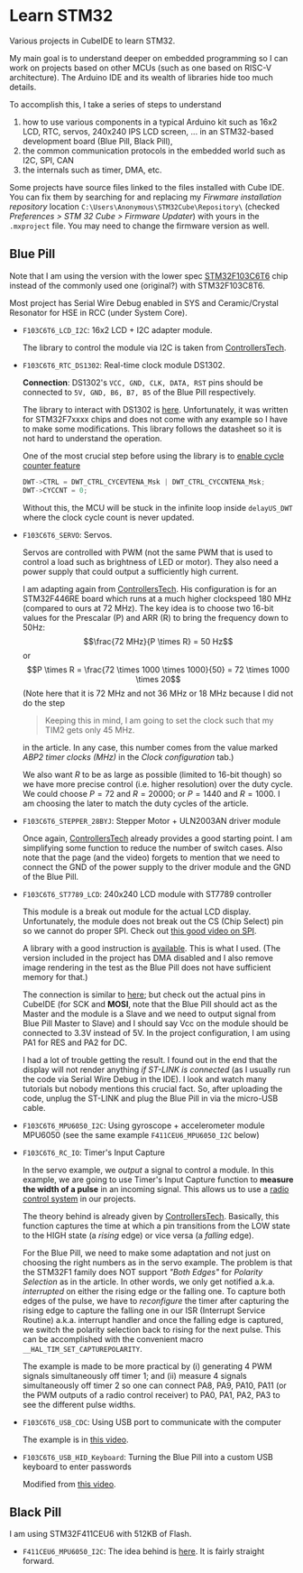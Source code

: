 # Learn STM32

Various projects in CubeIDE to learn STM32.

My main goal is to understand deeper on embedded programming so I can work on projects based on other MCUs (such as one based on RISC-V architecture). The Arduino IDE and its wealth of libraries hide too much details.

To accomplish this, I take a series of steps to understand

  1. how to use various components in a typical Arduino kit such as 16x2 LCD, RTC, servos, 240x240 IPS LCD screen, ... in an STM32-based development board (Blue Pill, Black Pill),
  2. the common communication protocols in the embedded world such as I2C, SPI, CAN
  3. the internals such as timer, DMA, etc.

Some projects have source files linked to the files installed with Cube IDE. You can fix them by searching for and replacing my _Firwmare installation repository_ location `C:\Users\Anonymous\STM32Cube\Repository\` (checked _Preferences > STM 32 Cube > Firmware Updater_) with yours in the `.mxproject` file. You may need to change the firmware version as well.

## Blue Pill

Note that I am using the version with the lower spec [STM32F103C6T6](https://www.st.com/en/microcontrollers-microprocessors/stm32f103c6.html) chip instead of the commonly used one (original?) with STM32F103C8T6.

Most project has Serial Wire Debug enabled in SYS and Ceramic/Crystal Resonator for HSE in RCC (under System Core).

  * `F103C6T6_LCD_I2C`: 16x2 LCD + I2C adapter module.

    The library to control the module via I2C is taken from [ControllersTech](https://controllerstech.com/i2c-lcd-in-stm32/).

  * `F103C6T6_RTC_DS1302`: Real-time clock module DS1302.

    __Connection__: DS1302's `VCC, GND, CLK, DATA, RST` pins should be connected to `5V, GND, B6, B7, B5` of the Blue Pill respectively.

    The library to interact with DS1302 is [here](https://github.com/julgonmej/stm32f7-ds1302-lib). Unfortunately, it was written for STM32F7xxxx chips and does not come with any example so I have to make some modifications. This library follows the datasheet so it is not hard to understand the operation.

    One of the most crucial step before using the library is to [enable cycle counter feature]( https://stackoverflow.com/questions/36378280/stm32-how-to-enable-dwt-cycle-counter)
    ```c
    DWT->CTRL = DWT_CTRL_CYCEVTENA_Msk | DWT_CTRL_CYCCNTENA_Msk;
    DWT->CYCCNT = 0;
    ```
    Without this, the MCU will be stuck in the infinite loop inside `delayUS_DWT` where the clock cycle count is never updated.

  * `F103C6T6_SERVO`: Servos.

    Servos are controlled with PWM (not the same PWM that is used to control a load such as brightness of LED or motor). They also need a power supply that could output a sufficiently high current.

    I am adapting again from [ControllersTech](https://controllerstech.com/servo-motor-with-stm32/). His configuration is for an STM32F446RE board which runs at a much higher clockspeed 180 MHz (compared to ours at 72 MHz). The key idea is to choose two 16-bit values for the Prescalar (P) and ARR (R) to bring the frequency down to 50Hz:
    $$\frac{72 MHz}{P \times R} = 50 Hz$$
    or
    $$P \times R = \frac{72 \times 1000 \times 1000}{50} = 72 \times 1000 \times 20$$
    (Note here that it is 72 MHz and not 36 MHz or 18 MHz because I did not do the step

    > Keeping this in mind, I am going to set the clock such that my TIM2 gets only 45 MHz.

    in the article. In any case, this number comes from the value marked _ABP2 timer clocks (MHz)_ in the _Clock configuration_ tab.)

    We also want $R$ to be as large as possible (limited to 16-bit though) so we have more precise control (i.e. higher resolution) over the duty cycle. We could choose $P = 72$ and $R = 20000$; or $P = 1440$ and $R = 1000$. I am choosing the later to match the duty cycles of the article.

  * `F103C6T6_STEPPER_28BYJ`: Stepper Motor + ULN2003AN driver module

    Once again, [ControllersTech]( https://controllerstech.com/interface-stepper-motor-with-stm32/) already provides a good starting point. I am simplifying some function to reduce the number of switch cases. Also note that the page (and the video) forgets to mention that we need to connect the GND of the power supply to the driver module and the GND of the Blue Pill.

  * `F103C6T6_ST7789_LCD`: 240x240 LCD module with ST7789 controller

    This module is a break out module for the actual LCD display. Unfortunately, the module does not break out the CS (Chip Select) pin so we cannot do proper SPI. Check out [this good video on SPI](https://www.youtube.com/watch?v=MCi7dCBhVpQ).

    A library with a good instruction is [available](https://github.com/Floyd-Fish/ST7789-STM32). This is what I used. (The version included in the project has DMA disabled and I also remove image rendering in the test as the Blue Pill does not have sufficient memory for that.)

    The connection is similar to [here](https://blog.embeddedexpert.io/?p=1215); but check out the actual pins in CubeIDE (for SCK and **MOSI**, note that the Blue Pill should act as the Master and the module is a Slave and we need to output signal from Blue Pill Master to Slave) and I should say Vcc on the module should be connected to 3.3V instead of 5V. In the project configuration, I am using PA1 for RES and PA2 for DC.

    I had a lot of trouble getting the result. I found out in the end that the display will not render anything *if ST-LINK is connected* (as I usually run the code via Serial Wire Debug in the IDE). I look and watch many tutorials but nobody mentions this crucial fact. So, after uploading the code, unplug the ST-LINK and plug the Blue Pill in via the micro-USB cable.

  * `F103C6T6_MPU6050_I2C`: Using gyroscope + accelerometer module MPU6050 (see the same example `F411CEU6_MPU6050_I2C` below)

  * `F103C6T6_RC_IO`: Timer's Input Capture

    In the servo example, we _output_ a signal to control a module.
    In this example, we are going to use Timer's Input Capture function to **measure the width of a pulse** in an incoming signal. This allows us to use a [radio control system](https://en.wikipedia.org/wiki/Radio_control) in our projects.

    The theory behind is already given by [ControllersTech]( https://controllerstech.com/input-capture-in-stm32/). Basically, this function captures the time at which a pin transitions from the LOW state to the HIGH state (a _rising_ edge) or vice versa (a _falling_ edge).

    For the Blue Pill, we need to make some adaptation and not just on choosing the right numbers as in the servo example. The problem is that the STM32F1 family does NOT support _"Both Edges"_ for _Polarity Selection_ as in the article. In other words, we only get notified a.k.a. _interrupted_ on either the rising edge or the falling one. To capture both edges of the pulse, we have to _reconfigure_ the timer after capturing the rising edge to capture the falling one in our ISR (Interrupt Service Routine) a.k.a. interrupt handler and once the falling edge is captured, we switch the polarity selection back to rising for the next pulse. This can be accomplished with the convenient macro `__HAL_TIM_SET_CAPTUREPOLARITY`.

    The example is made to be more practical by
	  (i)  generating 4 PWM signals simultaneously off timer 1; and
	  (ii) measure 4 signals simultaneously off timer 2
	so one can connect PA8, PA9, PA10, PA11 (or the PWM outputs of a radio control receiver) to PA0, PA1, PA2, PA3 to see the different pulse widths.

  * `F103C6T6_USB_CDC`: Using USB port to communicate with the computer

    The example is in [this video](https://www.youtube.com/watch?v=92A98iEFmaA).

  * `F103C6T6_USB_HID_Keyboard`: Turning the Blue Pill into a custom USB keyboard to enter passwords

    Modified from [this video](https://www.youtube.com/watch?v=tj1_hsQ5PR0).

## Black Pill

I am using STM32F411CEU6 with 512KB of Flash.

  * `F411CEU6_MPU6050_I2C`: The idea behind is [here](https://controllerstech.com/how-to-interface-mpu6050-gy-521-with-stm32/). It is fairly straight forward.